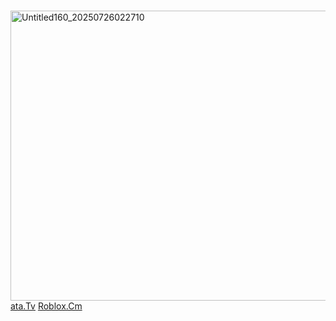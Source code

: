 # 
<img width="561" height="464" alt="Untitled160_20250726022710" src="https://github.com/user-attachments/assets/1df4424b-5e10-4d87-8de0-c6f0f485c80e" /> [ata.Tv](https://zemeah777.atabook.org/)  [Roblox.Cm](https://www.roblox.com/users/2005761045/profile) 
